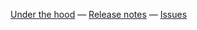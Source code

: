 [Under the hood](https://github.com/d-bl/GroundForge/tree/gh-pages/#how-its-made--under-the-hood) — [Release notes](https://github.com/d-bl/GroundForge/releases/) — [Issues](https://github.com/d-bl/GroundForge/issues/)